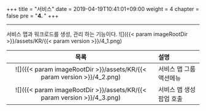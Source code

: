 +++
title = "서비스"
date = 2019-04-19T10:41:01+09:00
weight = 4
chapter = false
pre = "<b>4. </b>"
+++

---
서비스 맵과 워크로드를 생성, 관리 하는 기능이다.
![]({{< param imageRootDir >}}/assets/KR/{{< param version >}}/4_1.png)

| 목록 | 설명 |
| :---: | :--- |
| ![]({{< param imageRootDir >}}/assets/KR/{{< param version >}}/4_2.png) | 서비스 맵 그룹 액션메뉴 |
| ![]({{< param imageRootDir >}}/assets/KR/{{< param version >}}/4_3.png) | 서비스 맵 생성 팝업 호출 |